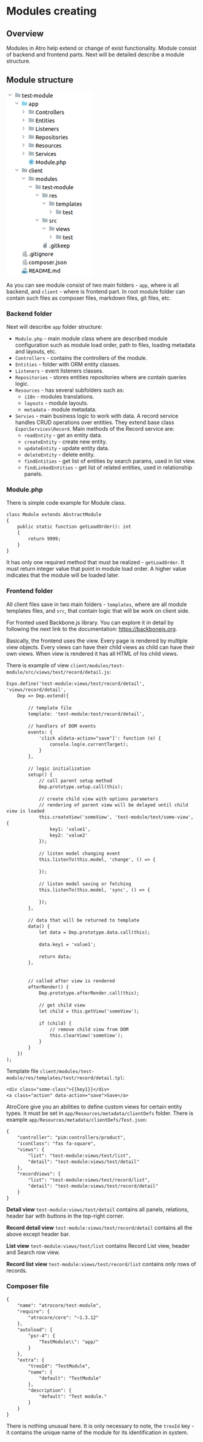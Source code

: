 # Modules creating

## Overview

Modules in Atro help extend or change of exist functionality. Module consist of backend and frontend parts. Next will be detailed describe a module structure.

## Module structure

![Module structure](../../_assets/developer-guide/module-creating/module-structure.png)

As you can see module consist of two main folders - `app`, where is all backend, and `client` - where is frontend part. In root module folder can contain such files as composer files, markdown files, git files, etc.

### Backend folder

Next will describe `app` folder structure:

- `Module.php` - main module class where are described module configuration such as module load order, path to files, loading metadata and layouts, etc.
- `Controllers` - contains the controllers of the module.
- `Entities` - folder with ORM entity classes.
- `Listeners` - event listeners classes.
- `Repositories` - stores entities repositories where are contain queries logic.
- `Resources` - has several subfolders such as:
  - `i18n` - modules translations.
  - `layouts` - module layouts.
  - `metadata` - module metadata.
- `Servies` - main business logic to work with data. A record service handles CRUD operations over entities. They extend base class `Espo\Services\Record`. Main methods of the Record service are:
  - `readEntity` - get an entity data.
  - `createEntity` - create new entity.
  - `updateEntity` - update entity data.
  - `deleteEntity` - delete entity.
  - `findEntities` - get list of entities by search params, used in list view.
  - `findLinkedEntities` - get list of related entities, used in relationship panels.

### Module.php

There is simple code example for Module class.

    class Module extends AbstractModule
    {
        public static function getLoadOrder(): int
        {
            return 9999;
        }
    }

It has only one required method that must be realized - `getLoadOrder`. It must return integer value that point in module load order. A higher value indicates that the module will be loaded later.

### Frontend folder

All client files save in two main folders - `templates`, where are all module templates files, and `src`, that contain logic that will be work on client side.

For fronted used Backbone.js library. You can explore it in detail by following the next link to the documentation: https://backbonejs.org.

Basically, the frontend uses the view. Every page is rendered by multiple view objects. Every views can have their child views as child can have their own views. When view is rendered it has all HTML of his child views.

There is example of view `client/modules/test-module/src/views/test/record/detail.js`:

    Espo.define('test-module:views/test/record/detail', 'views/record/detail',
        Dep => Dep.extend({
    
            // template file
            template: 'test-module:test/record/detail',
    
            // handlers of DOM events
            events: {
                'click a[data-action="save"]': function (e) {
                    console.log(e.currentTarget);
                }
            },
            
            // logic initialization
            setup() {
                // call parent setup method
                Dep.prototype.setup.call(this);
    
                // create child view with options parameters
                // rendering of parent view will be delayed until child view is loaded
                this.createView('someView', 'test-module/test/some-view', {
                    key1: 'value1',
                    key2: 'value2'
                });
    
                // listen model changing event
                this.listenTo(this.model, 'change', () => {
    
                });
    
                // listen model saving or fetching
                this.listenTo(this.model, 'sync', () => {
    
                });
            },
    
            // data that will be returned to template
            data() {
                let data = Dep.prototype.data.call(this);
                
                data.key1 = 'value1';
                
                return data;
            },
    
    
            // called after view is rendered
            afterRender() {
                Dep.prototype.afterRender.call(this);
    
                // get child view
                let child = this.getView('someView');
    
                if (child) {
                    // remove child view from DOM
                    this.clearView('someView');
                }
            }
        })
    );

Template file `client/modules/test-module/res/templates/test/record/detail.tpl`:

    <div class="some-class">{{key1}}</div>
    <a class="action" data-action="save">Save</a>

AtroCore give you an abilities to define custom views for certain entity types. It must be set in `app/Resources/metadata/clientDefs` folder. There is example `app/Resources/metadata/clientDefs/Test.json`:

    {
        "controller": "pim:controllers/product",
        "iconClass": "fas fa-square",
        "views": {
            "list": "test-module:views/test/list",
            "detail": "test-module:views/test/detail"
        },
        "recordViews": {
            "list": "test-module:views/test/record/list",
            "detail": "test-module:views/test/record/detail"
        }
    }

**Detail view** `test-module:views/test/detail` contains all panels, relations, header bar with buttons in the top-right corner.

**Record detail view** `test-module:views/test/record/detail` contains all the above except header bar.

**List view** `test-module:views/test/list` contains Record List view, header and Search row view.

**Record list view** `test-module:views/test/record/list` contains only rows of records.

### Composer file
    
    {
        "name": "atrocore/test-module",
        "require": {
            "atrocore/core": "~1.3.12"
        },
        "autoload": {
            "psr-4": {
                "TestModule\\": "app/"
            }
        },
        "extra": {
            "treoId": "TestModule",
            "name": {
                "default": "TestModule"
            },
            "description": {
                "default": "Test module."
            }
        }
    }

There is nothing unusual here. It is only necessary to note, the `treoId` key - it contains the unique name of the module for its identification in system.